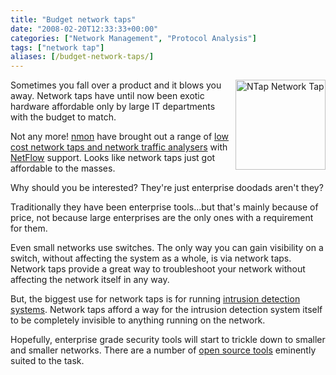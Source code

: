 ```yaml
---
title: "Budget network taps"
date: "2008-02-20T12:33:33+00:00"
categories: ["Network Management", "Protocol Analysis"]
tags: ["network tap"]
aliases: [/budget-network-taps/]
---
```


<img src="/images/uploads/2008/02/ntap1.jpg" alt="NTap Network Tap" width="144" height="144" align="right" />Sometimes you fall over a product and it blows you away. Network taps have until now been exotic hardware affordable only by large IT departments with the budget to match.

Not any more! <a href="http://www.nmon.net/">nmon</a> have brought out a range of <a href="http://www.ntop.org/products/nbox-2/nbox/">low cost network taps and network traffic analysers</a> with <a href="https://en.wikipedia.org/wiki/Netflow">NetFlow</a> support. Looks like network taps just got affordable to the masses.

Why should you be interested? They're just enterprise doodads aren't they?

Traditionally they have been enterprise tools...but that's mainly because of price, not because large enterprises are the only ones with a requirement for them.

Even small networks use switches. The only way you can gain visibility on a switch, without affecting the system as a whole, is via network taps. Network taps provide a great way to troubleshoot your network without affecting the network itself in any way.

But, the biggest use for network taps is for running <a href="https://en.wikipedia.org/wiki/Intrusion-detection_system">intrusion detection systems</a>. Network taps afford a way for the intrusion detection system itself to be completely invisible to anything running on the network.

Hopefully, enterprise grade security tools will start to trickle down to smaller and smaller networks. There are a number of <a href="https://en.wikipedia.org/wiki/Snort_%28software%29">open source tools</a> eminently suited to the task.
